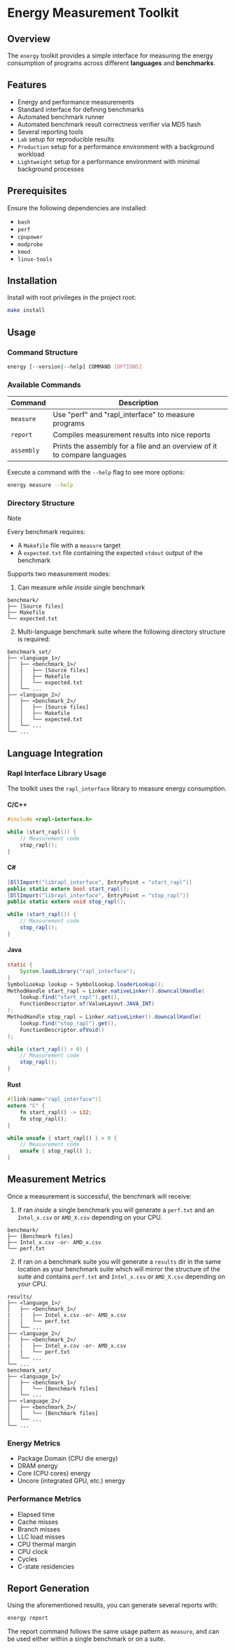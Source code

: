 # Energy Measurement Toolkit

## Overview

The `energy` toolkit provides a simple interface for measuring the energy consumption of programs across different **languages** and **benchmarks**.

## Features

- Energy and performance measurements
- Standard interface for defining benchmarks
- Automated benchmark runner
- Automated benchmark result correctness verifier via MD5 hash
- Several reporting tools
- `Lab` setup for reproducible results
- `Production` setup for a performance environment with a background workload
- `Lightweight` setup for a performance environment with minimal background processes

## Prerequisites

Ensure the following dependencies are installed:
- `bash`
- `perf`
- `cpupower`
- `modprobe`
- `kmod`
- `linux-tools`

## Installation

Install with root privileges in the project root:

```bash
make install
```

## Usage

### Command Structure

```bash
energy [--version|--help] COMMAND [OPTIONS]
```

### Available Commands

| Command | Description |
|---------|-------------|
| `measure` | Use "perf" and "rapl_interface" to measure programs |
| `report` | Compiles measurement results into nice reports |
| `assembly` | Prints the assembly for a file and an overview of it to compare languages |

Execute a command with the `--help` flag to see more options:

```bash
energy measure --help
```

### Directory Structure

> [!NOTE]
> Every benchmark requires:
> - A `Makefile` file with a `measure` target
> - A `expected.txt` file containing the expected `stdout` output of the benchmark

Supports two measurement modes:
1. Can measure *while inside* single benchmark

```
benchmark/
├── [Source files]
├── Makefile
└── expected.txt
```

2. Multi-language benchmark suite where the following directory structure is required:

```
benchmark_set/
├── <language_1>/
│   ├── <benchmark_1>/
│   │   ├── [Source files]
│   │   ├── Makefile
│   │   └── expected.txt
│   └── ...
├── <language_2>/
│   ├── <benchmark_2>/
│   │   ├── [Source files]
│   │   ├── Makefile
│   │   └── expected.txt
│   └── ...
└── ...
```

## Language Integration

### Rapl Interface Library Usage

The toolkit uses the `rapl_interface` library to measure energy consumption.

#### C/C++
```c
#include <rapl-interface.h>

while (start_rapl()) {
    // Measurement code
    stop_rapl();
}
```

#### C#
```csharp
[DllImport("librapl_interface", EntryPoint = "start_rapl")]
public static extern bool start_rapl();
[DllImport("librapl_interface", EntryPoint = "stop_rapl")]
public static extern void stop_rapl();

while (start_rapl()) {
    // Measurement code
    stop_rapl();
}
```

#### Java
```java
static {
    System.loadLibrary("rapl_interface");
}
SymbolLookup lookup = SymbolLookup.loaderLookup();
MethodHandle start_rapl = Linker.nativeLinker().downcallHandle(
    lookup.find("start_rapl").get(),
    FunctionDescriptor.of(ValueLayout.JAVA_INT)
);
MethodHandle stop_rapl = Linker.nativeLinker().downcallHandle(
    lookup.find("stop_rapl").get(),
    FunctionDescriptor.ofVoid()
);

while (start_rapl() > 0) {
    // Measurement code
    stop_rapl();
}
```

#### Rust
```rust
#[link(name="rapl_interface")]
extern "C" {
    fn start_rapl() -> i32;
    fn stop_rapl();
}

while unsafe { start_rapl() } > 0 {
    // Measurement code
    unsafe { stop_rapl() };
}
```

## Measurement Metrics

Once a measurement is successful, the benchmark will receive:

1. If ran *inside* a single benchmark you will generate a `perf.txt` and an `Intel_x.csv` or `AMD_X.csv` depending on your CPU.

```
benchmark/
├── [Benchmark files]
├── Intel_x.csv -or- AMD_x.csv
└── perf.txt
```

2. If ran on a benchmark suite you will generate a `results` dir in the same location as your benchmark suite which will mirror the structure of the suite and contains `perf.txt` and `Intel_x.csv` or `AMD_X.csv` depending on your CPU.

```
results/
├── <language_1>/
│   ├── <benchmark_1>/
|   |   ├── Intel_x.csv -or- AMD_x.csv
|   |   └── perf.txt
│   └── ...
├── <language_2>/
│   ├── <benchmark_2>/
|   |   ├── Intel_x.csv -or- AMD_x.csv
|   |   └── perf.txt
│   └── ...
└── ...
benchmark_set/
├── <language_1>/
│   ├── <benchmark_1>/
│   │   └── [Benchmark files]
│   └── ...
├── <language_2>/
│   ├── <benchmark_2>/
│   │   └── [Benchmark files]
│   └── ...
└── ...
```

### Energy Metrics
- Package Domain (CPU die energy)
- DRAM energy
- Core (CPU cores) energy
- Uncore (integrated GPU, etc.) energy

### Performance Metrics
- Elapsed time
- Cache misses
- Branch misses
- LLC load misses
- CPU thermal margin
- CPU clock
- Cycles
- C-state residencies

## Report Generation

Using the aforementioned results, you can generate several reports with:

```bash
energy report
```

The report command follows the same usage pattern as `measure`, and can be used either within a single benchmark or on a suite.
